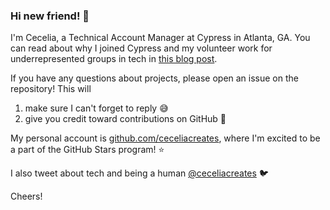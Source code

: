 ### Hi new friend! 👋

I'm Cecelia, a Technical Account Manager at Cypress in Atlanta, GA. You can read about why I joined Cypress and my volunteer work for underrepresented groups in tech in [this blog post](https://www.cypress.io/blog/2020/03/11/leveling-the-playing-field-for-a-more-inclusive-developer-experience/).

If you have any questions about projects, please open an issue on the repository! This will 
1) make sure I can't forget to reply 😅
2) give you credit toward contributions on GitHub 💚

My personal account is [github.com/ceceliacreates](http://www.github.com/ceceliacreates), where I'm excited to be a part of the GitHub Stars program! ⭐️

I also tweet about tech and being a human [@ceceliacreates](http://www.twitter.com/ceceliacreates) 🐦

Cheers! 
